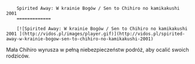 
        Spirited Away: W krainie Bogów / Sen to Chihiro no kamikakushi 2001 
        =============
        
        [![Spirited Away: W krainie Bogów / Sen to Chihiro no kamikakushi 2001 ](http://vidos.pl/images/player.gif)](http://vidos.pl/spirited-away-w-krainie-bogow-sen-to-chihiro-no-kamikakushi-2001)
        
        
 Mała Chihiro wyrusza w pełną niebezpieczeństw podróż, aby ocalić swoich rodziców.
    